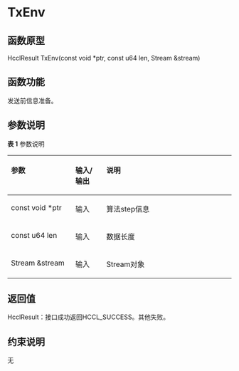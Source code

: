 # TxEnv 

## 函数原型<a name="zh-cn_topic_0000001956458817_section8168mcpsimp"></a>

HcclResult TxEnv\(const void \*ptr, const u64 len, Stream &stream\)

## 函数功能<a name="zh-cn_topic_0000001956458817_section8171mcpsimp"></a>

发送前信息准备。

## 参数说明<a name="zh-cn_topic_0000001956458817_section8174mcpsimp"></a>

**表 1**  参数说明

<a name="zh-cn_topic_0000001956458817_table8176mcpsimp"></a>
<table><thead align="left"><tr id="zh-cn_topic_0000001956458817_row8183mcpsimp"><th class="cellrowborder" valign="top" width="28.71%" id="mcps1.2.4.1.1"><p id="zh-cn_topic_0000001956458817_p8185mcpsimp"><a name="zh-cn_topic_0000001956458817_p8185mcpsimp"></a><a name="zh-cn_topic_0000001956458817_p8185mcpsimp"></a>参数</p>
</th>
<th class="cellrowborder" valign="top" width="13.86%" id="mcps1.2.4.1.2"><p id="zh-cn_topic_0000001956458817_p8187mcpsimp"><a name="zh-cn_topic_0000001956458817_p8187mcpsimp"></a><a name="zh-cn_topic_0000001956458817_p8187mcpsimp"></a>输入/输出</p>
</th>
<th class="cellrowborder" valign="top" width="57.43000000000001%" id="mcps1.2.4.1.3"><p id="zh-cn_topic_0000001956458817_p8189mcpsimp"><a name="zh-cn_topic_0000001956458817_p8189mcpsimp"></a><a name="zh-cn_topic_0000001956458817_p8189mcpsimp"></a>说明</p>
</th>
</tr>
</thead>
<tbody><tr id="zh-cn_topic_0000001956458817_row8191mcpsimp"><td class="cellrowborder" valign="top" width="28.71%" headers="mcps1.2.4.1.1 "><p id="zh-cn_topic_0000001956458817_p8193mcpsimp"><a name="zh-cn_topic_0000001956458817_p8193mcpsimp"></a><a name="zh-cn_topic_0000001956458817_p8193mcpsimp"></a>const void *ptr</p>
</td>
<td class="cellrowborder" valign="top" width="13.86%" headers="mcps1.2.4.1.2 "><p id="zh-cn_topic_0000001956458817_p8195mcpsimp"><a name="zh-cn_topic_0000001956458817_p8195mcpsimp"></a><a name="zh-cn_topic_0000001956458817_p8195mcpsimp"></a>输入</p>
</td>
<td class="cellrowborder" valign="top" width="57.43000000000001%" headers="mcps1.2.4.1.3 "><p id="zh-cn_topic_0000001956458817_p8197mcpsimp"><a name="zh-cn_topic_0000001956458817_p8197mcpsimp"></a><a name="zh-cn_topic_0000001956458817_p8197mcpsimp"></a>算法step信息</p>
</td>
</tr>
<tr id="zh-cn_topic_0000001956458817_row8198mcpsimp"><td class="cellrowborder" valign="top" width="28.71%" headers="mcps1.2.4.1.1 "><p id="zh-cn_topic_0000001956458817_p8200mcpsimp"><a name="zh-cn_topic_0000001956458817_p8200mcpsimp"></a><a name="zh-cn_topic_0000001956458817_p8200mcpsimp"></a>const u64 len</p>
</td>
<td class="cellrowborder" valign="top" width="13.86%" headers="mcps1.2.4.1.2 "><p id="zh-cn_topic_0000001956458817_p8202mcpsimp"><a name="zh-cn_topic_0000001956458817_p8202mcpsimp"></a><a name="zh-cn_topic_0000001956458817_p8202mcpsimp"></a>输入</p>
</td>
<td class="cellrowborder" valign="top" width="57.43000000000001%" headers="mcps1.2.4.1.3 "><p id="zh-cn_topic_0000001956458817_entry8203mcpsimpp0"><a name="zh-cn_topic_0000001956458817_entry8203mcpsimpp0"></a><a name="zh-cn_topic_0000001956458817_entry8203mcpsimpp0"></a>数据长度</p>
</td>
</tr>
<tr id="zh-cn_topic_0000001956458817_row8204mcpsimp"><td class="cellrowborder" valign="top" width="28.71%" headers="mcps1.2.4.1.1 "><p id="zh-cn_topic_0000001956458817_p8206mcpsimp"><a name="zh-cn_topic_0000001956458817_p8206mcpsimp"></a><a name="zh-cn_topic_0000001956458817_p8206mcpsimp"></a>Stream &amp;stream</p>
</td>
<td class="cellrowborder" valign="top" width="13.86%" headers="mcps1.2.4.1.2 "><p id="zh-cn_topic_0000001956458817_p8208mcpsimp"><a name="zh-cn_topic_0000001956458817_p8208mcpsimp"></a><a name="zh-cn_topic_0000001956458817_p8208mcpsimp"></a>输入</p>
</td>
<td class="cellrowborder" valign="top" width="57.43000000000001%" headers="mcps1.2.4.1.3 "><p id="zh-cn_topic_0000001956458817_p8210mcpsimp"><a name="zh-cn_topic_0000001956458817_p8210mcpsimp"></a><a name="zh-cn_topic_0000001956458817_p8210mcpsimp"></a>Stream对象</p>
</td>
</tr>
</tbody>
</table>

## 返回值<a name="zh-cn_topic_0000001956458817_section8211mcpsimp"></a>

HcclResult：接口成功返回HCCL\_SUCCESS。其他失败。

## 约束说明<a name="zh-cn_topic_0000001956458817_section8214mcpsimp"></a>

无

